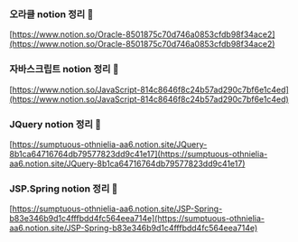 ### 오라클 notion 정리 🍄
[https://www.notion.so/Oracle-8501875c70d746a0853cfdb98f34ace2](https://www.notion.so/Oracle-8501875c70d746a0853cfdb98f34ace2)

### 자바스크립트 notion 정리 🍊
[https://www.notion.so/JavaScript-814c8646f8c24b57ad290c7bf6e1c4ed](https://www.notion.so/JavaScript-814c8646f8c24b57ad290c7bf6e1c4ed)

### JQuery notion 정리 🔸
[https://sumptuous-othnielia-aa6.notion.site/JQuery-8b1ca64716764db79577823dd9c41e17](https://sumptuous-othnielia-aa6.notion.site/JQuery-8b1ca64716764db79577823dd9c41e17)

### JSP.Spring notion 정리 🌮
[https://sumptuous-othnielia-aa6.notion.site/JSP-Spring-b83e346b9d1c4fffbdd4fc564eea714e](https://sumptuous-othnielia-aa6.notion.site/JSP-Spring-b83e346b9d1c4fffbdd4fc564eea714e)
